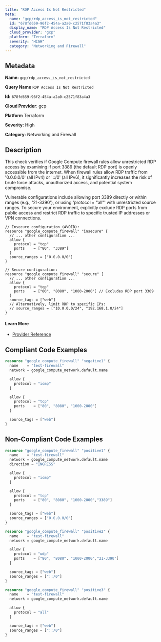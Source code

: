 ```yaml
---
title: "RDP Access Is Not Restricted"
meta:
  name: "gcp/rdp_access_is_not_restricted"
  id: "678fd659-96f2-454a-a2a0-c2571f83a4a3"
  display_name: "RDP Access Is Not Restricted"
  cloud_provider: "gcp"
  platform: "Terraform"
  severity: "HIGH"
  category: "Networking and Firewall"
---
```

## Metadata

**Name:** `gcp/rdp_access_is_not_restricted`

**Query Name** `RDP Access Is Not Restricted`

**Id:** `678fd659-96f2-454a-a2a0-c2571f83a4a3`

**Cloud Provider:** gcp

**Platform** Terraform

**Severity:** High

**Category:** Networking and Firewall

## Description
This check verifies if Google Compute firewall rules allow unrestricted RDP access by examining if port 3389 (the default RDP port) is openly accessible from the internet. When firewall rules allow RDP traffic from '0.0.0.0/0' (all IPv4) or '::/0' (all IPv6), it significantly increases the risk of brute force attacks, unauthorized access, and potential system compromise.

Vulnerable configurations include allowing port 3389 directly or within ranges (e.g., '21-3390'), or using 'protocol = "all"' with unrestricted source ranges. To secure your environment, explicitly exclude RDP ports from public access and restrict RDP traffic to specific trusted IP addresses or VPN connections.

```hcl
// Insecure configuration (AVOID):
resource "google_compute_firewall" "insecure" {
  // ... other configuration ...
  allow {
    protocol = "tcp"
    ports    = ["80", "3389"]
  }
  source_ranges = ["0.0.0.0/0"]
}

// Secure configuration:
resource "google_compute_firewall" "secure" {
  // ... other configuration ...
  allow {
    protocol = "tcp"
    ports    = ["80", "8080", "1000-2000"] // Excludes RDP port 3389
  }
  source_tags = ["web"]
  // Alternatively, limit RDP to specific IPs:
  // source_ranges = ["10.0.0.0/24", "192.168.1.0/24"]
}
```

#### Learn More

 - [Provider Reference](https://registry.terraform.io/providers/hashicorp/google/latest/docs/resources/compute_firewall)


## Compliant Code Examples
```terraform
resource "google_compute_firewall" "negative1" {
  name    = "test-firewall"
  network = google_compute_network.default.name

  allow {
    protocol = "icmp"
  }

  allow {
    protocol = "tcp"
    ports    = ["80", "8080", "1000-2000"]
  }

  source_tags = ["web"]
}
```
## Non-Compliant Code Examples
```terraform
resource "google_compute_firewall" "positive1" {
  name    = "test-firewall"
  network = google_compute_network.default.name
  direction = "INGRESS"

  allow {
    protocol = "icmp"
  }

  allow {
    protocol = "tcp"
    ports    = ["80", "8080", "1000-2000","3389"]
  }

  source_tags = ["web"]
  source_ranges = ["0.0.0.0/0"]
}

resource "google_compute_firewall" "positive2" {
  name    = "test-firewall"
  network = google_compute_network.default.name

  allow {
    protocol = "udp"
    ports    = ["80", "8080", "1000-2000","21-3390"]
  }

  source_tags = ["web"]
  source_ranges = ["::/0"]
}

resource "google_compute_firewall" "positive3" {
  name    = "test-firewall"
  network = google_compute_network.default.name

  allow {
    protocol = "all"
  }

  source_tags = ["web"]
  source_ranges = ["::/0"]
}

```